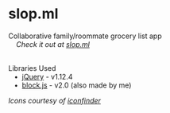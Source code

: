 # slop.ml
Collaborative family/roommate grocery list app  
&nbsp;&nbsp;&nbsp;&nbsp;*Check it out at [slop.ml](http://slop.ml)*  
&nbsp;  

Libraries Used  
&nbsp;&nbsp;&nbsp;•&nbsp;&nbsp;[jQuery](https://jquery.com/) - v1.12.4  
&nbsp;&nbsp;&nbsp;•&nbsp;&nbsp;[block.js](https://github.com/anuvgupta/block.js) - v2.0 (also made by me)

*Icons courtesy of [iconfinder](http://www.iconfinder.com)*  
